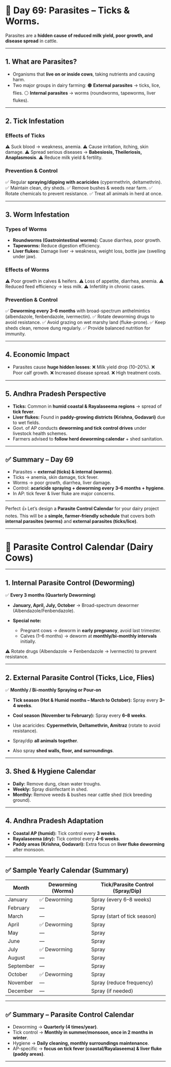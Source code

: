 <H1> 🐄 Day 69: Parasites – Ticks & Worms.</H1>

Parasites are a **hidden cause of reduced milk yield, poor growth, and disease spread** in cattle.


---

## 1. What are Parasites?

* Organisms that **live on or inside cows**, taking nutrients and causing harm.
* Two major groups in dairy farming:
  🟤 **External parasites** → ticks, lice, flies.
  ⚪ **Internal parasites** → worms (roundworms, tapeworms, liver flukes).

---

## 2. Tick Infestation

### **Effects of Ticks**

⚠️ Suck blood → weakness, anemia.
⚠️ Cause irritation, itching, skin damage.
⚠️ Spread serious diseases → **Babesiosis, Theileriosis, Anaplasmosis**.
⚠️ Reduce milk yield & fertility.

### **Prevention & Control**

✅ Regular **spraying/dipping with acaricides** (cypermethrin, deltamethrin).
✅ Maintain clean, dry sheds.
✅ Remove bushes & weeds near farm.
✅ Rotate chemicals to prevent resistance.
✅ Treat all animals in herd at once.

---

## 3. Worm Infestation

### **Types of Worms**

* **Roundworms (Gastrointestinal worms):** Cause diarrhea, poor growth.
* **Tapeworms:** Reduce digestion efficiency.
* **Liver flukes:** Damage liver → weakness, weight loss, bottle jaw (swelling under jaw).

### **Effects of Worms**

⚠️ Poor growth in calves & heifers.
⚠️ Loss of appetite, diarrhea, anemia.
⚠️ Reduced feed efficiency → less milk.
⚠️ Infertility in chronic cases.

### **Prevention & Control**

✅ **Deworming every 3–6 months** with broad-spectrum anthelmintics (albendazole, fenbendazole, ivermectin).
✅ Rotate deworming drugs to avoid resistance.
✅ Avoid grazing on wet marshy land (fluke-prone).
✅ Keep sheds clean, remove dung regularly.
✅ Provide balanced nutrition for immunity.

---

## 4. Economic Impact

* Parasites cause **huge hidden losses**:
  ❌ Milk yield drop (10–20%).
  ❌ Poor calf growth.
  ❌ Increased disease spread.
  ❌ High treatment costs.

---

## 5. Andhra Pradesh Perspective

* **Ticks:** Common in **humid coastal & Rayalaseema regions** → spread of **tick fever**.
* **Liver flukes:** Found in **paddy-growing districts (Krishna, Godavari)** due to wet fields.
* Govt. of AP conducts **deworming and tick control drives** under livestock health schemes.
* Farmers advised to **follow herd deworming calendar** + shed sanitation.

---

## ✅ Summary – Day 69

* Parasites = **external (ticks) & internal (worms)**.
* Ticks → anemia, skin damage, tick fever.
* Worms → poor growth, diarrhea, liver damage.
* Control: **acaricide spraying + deworming every 3–6 months + hygiene**.
* In AP: tick fever & liver fluke are major concerns.

---

Perfect 👍 Let’s design a **Parasite Control Calendar** for your dairy project notes.
This will be a **simple, farmer-friendly schedule** that covers both **internal parasites (worms)** and **external parasites (ticks/lice)**.

---

# 🐄 Parasite Control Calendar (Dairy Cows)

---

## 1. Internal Parasite Control (Deworming)

✅ **Every 3 months (Quarterly Deworming)**

* **January, April, July, October** → Broad-spectrum dewormer (Albendazole/Fenbendazole).
* **Special note:**

  * Pregnant cows → deworm in **early pregnancy**, avoid last trimester.
  * Calves (1–6 months) → deworm at **monthly/bi-monthly intervals** initially.

⚠️ Rotate drugs (Albendazole → Fenbendazole → Ivermectin) to prevent resistance.

---

## 2. External Parasite Control (Ticks, Lice, Flies)

✅ **Monthly / Bi-monthly Spraying or Pour-on**

* **Tick season (Hot & Humid months – March to October):** Spray every **3–4 weeks**.

* **Cool season (November to February):** Spray every **6–8 weeks**.

* Use acaricides: **Cypermethrin, Deltamethrin, Amitraz** (rotate to avoid resistance).

* Spray/dip **all animals together**.

* Also spray **shed walls, floor, and surroundings**.

---

## 3. Shed & Hygiene Calendar

* **Daily:** Remove dung, clean water troughs.
* **Weekly:** Spray disinfectant in shed.
* **Monthly:** Remove weeds & bushes near cattle shed (tick breeding ground).

---

## 4. Andhra Pradesh Adaptation

* **Coastal AP (humid):** Tick control every **3 weeks**.
* **Rayalaseema (dry):** Tick control every **4–6 weeks**.
* **Paddy areas (Krishna, Godavari):** Extra focus on **liver fluke deworming** after monsoon.

---

## ✅ Sample Yearly Calendar (Summary)

| Month     | Deworming (Worms) | Tick/Parasite Control (Spray/Dip) |
| --------- | ----------------- | --------------------------------- |
| January   | ✅ Deworming       | Spray (every 6–8 weeks)           |
| February  | —                 | Spray                             |
| March     | —                 | Spray (start of tick season)      |
| April     | ✅ Deworming       | Spray                             |
| May       | —                 | Spray                             |
| June      | —                 | Spray                             |
| July      | ✅ Deworming       | Spray                             |
| August    | —                 | Spray                             |
| September | —                 | Spray                             |
| October   | ✅ Deworming       | Spray                             |
| November  | —                 | Spray (reduce frequency)          |
| December  | —                 | Spray (if needed)                 |

---

## ✅ Summary – Parasite Control Calendar

* Deworming → **Quarterly (4 times/year)**.
* Tick control → **Monthly in summer/monsoon, once in 2 months in winter**.
* Hygiene → **Daily cleaning, monthly surroundings maintenance**.
* AP-specific → **focus on tick fever (coastal/Rayalaseema) & liver fluke (paddy areas)**.

---

